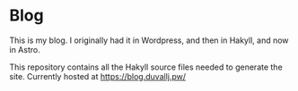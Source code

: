 # Blog

This is my blog. I originally had it in Wordpress, and then in Hakyll, and now in Astro.

This repository contains all the Hakyll source files needed to generate the site. Currently hosted at <https://blog.duvallj.pw/>
